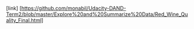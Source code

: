 
[link] [https://github.com/monabil/Udacity-DAND-Term2/blob/master/Explore%20and%20Summarize%20Data/Red_Wine_Quality_Final.html]

